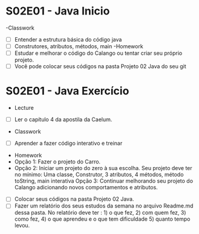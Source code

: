 # S02E01 - Java Inicio
-Classwork
- [ ] Entender a estrutura básica do código java
- [ ] Construtores, atributos, métodos, main
-Homework
- [ ] Estudar e melhorar o código do Calango ou tentar criar seu próprio projeto.
- [ ] Você pode colocar seus códigos na pasta Projeto 02 Java do seu git

# S02E01 - Java Exercício
- Lecture
- [ ] Ler o capítulo 4 da apostila da Caelum.
- Classwork
- [ ] Aprender a fazer código interativo e treinar
- Homework
- Opção 1: Fazer o projeto do Carro.
- Opção 2: Iniciar um projeto do zero à sua escolha. Seu projeto deve ter no mínimo:
Uma classe, Construtor, 3 atributos, 4 métodos, método toString, main interativa
Opção 3: Continuar melhorando seu projeto do Calango adicionando novos comportamentos e atributos.
- [ ] Colocar seus códigos na pasta Projeto 02 Java.
- [ ] Fazer um relatório dos seus estudos da semana no arquivo Readme.md dessa pasta.
No relatório deve ter : 1) o que fez, 2) com quem fez, 3) como fez, 4) o que aprendeu e o que tem dificuldade 5) quanto tempo levou.